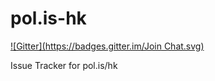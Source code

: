 pol.is-hk
=========
[![Gitter](https://badges.gitter.im/Join Chat.svg)](https://gitter.im/code4hk/pol.is-hk?utm_source=badge&utm_medium=badge&utm_campaign=pr-badge&utm_content=badge)

Issue Tracker for pol.is/hk
